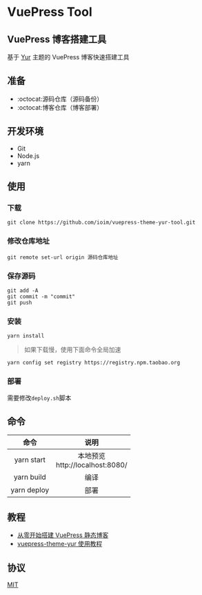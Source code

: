 # VuePress Tool

## VuePress 博客搭建工具

基于 [Yur](https://github.com/cnguu/vuepress-theme-yur) 主题的 VuePress 博客快速搭建工具

## 准备

- :octocat:源码仓库（源码备份）
- :octocat:博客仓库（博客部署）

## 开发环境

- Git
- Node.js
- yarn

## 使用

### 下载

```
git clone https://github.com/ioim/vuepress-theme-yur-tool.git
```

### 修改仓库地址

```
git remote set-url origin 源码仓库地址
```

### 保存源码

```
git add -A
git commit -m "commit"
git push
```

### 安装

```
yarn install
```

> 如果下载慢，使用下面命令全局加速

```
yarn config set registry https://registry.npm.taobao.org
```

### 部署

需要修改`deploy.sh`脚本

## 命令

| 命令 | 说明 |
| :-: | :-: |
| yarn start | 本地预览<br>http://localhost:8080/ |
| yarn build | 编译 |
| yarn deploy | 部署 |

## 教程

- [从零开始搭建 VuePress 静态博客](https://gleehub.com/other/cong-ling-kai-shi-da-jian-vuepress-jing-tai-bo-ke.html)
- [vuepress-theme-yur 使用教程](https://imwiki.cn/zh/theme/vuepress-theme-yur.html)

## 协议

[MIT](./LICENSE)